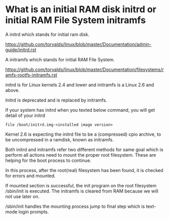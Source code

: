 # What is an initial RAM disk initrd or initial RAM File System initramfs


A initrd which stands for initial ram disk.

https://github.com/torvalds/linux/blob/master/Documentation/admin-guide/initrd.rst

A initramfs which stands for initial RAM File System.

https://github.com/torvalds/linux/blob/master/Documentation/filesystems/ramfs-rootfs-initramfs.rst


initrd is for Linux kernels 2.4 and lower and
initramfs is a Linux 2.6 and above.


Initrd is deprecated and is replaced by initramfs.


If your system has initrd when you texted below command, you will get detail of your initrd 

```
file /boot/initrd.img-<installed image version>
```

Kernel 2.6 is expecting the initrd file to be a (compressed) cpio archive, to be uncompressed in a ramdisk, known as initramfs.


Both initrd and initramfs refer two different methods
for same goal which is perform all actions need to mount the proper root filesystem. These are helping for the boot process to continue.

In this process, after the root(real) filesystem has been found, it is checked for errors and mounted.


If mounted section is successful, the init program on the root filesystem /sbin/init is executed. The initramfs is cleared from RAM because we will not use later on.


/sbin/init handles the mounting process jump to final step
which is text-mode login prompts.


